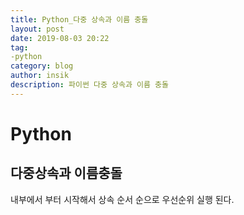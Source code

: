 ```yaml
---
title: Python_다중 상속과 이름 충돌
layout: post
date: 2019-08-03 20:22
tag:
-python
category: blog
author: insik
description: 파이썬 다중 상속과 이름 충돌
---
```


# Python

## 다중상속과 이름충돌

내부에서 부터 시작해서 상속 순서 순으로 우선순위 실행 된다.

